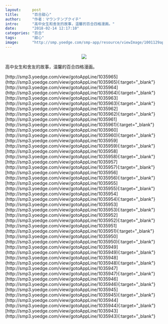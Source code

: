 ```yaml
---
layout:     post
title:      "百合甜心"
author:     "作者：マウンテンプクイチ"
intro:      "高中女生和舍友的故事，温馨的百合四格漫画。"
date:       "2018-02-14 12:17:10"
categories: "百合"
tags:       "甜心"
image:      "http://smp.yoedge.com/smp-app/resource/viewImage/1001129appline.png"
---
```

<div style="text-align: center">
<p><img src="http://smp.yoedge.com/smp-app/resource/viewImage/1001129appline.png"/></p>
</div>
<p class="post-meta">
<span>高中女生和舍友的故事，温馨的百合四格漫画。</span>
</p>
[http://smp3.yoedge.com/view/gotoAppLine/1035965](http://smp3.yoedge.com/view/gotoAppLine/1035965){:target="_blank"}
[http://smp3.yoedge.com/view/gotoAppLine/1035964](http://smp3.yoedge.com/view/gotoAppLine/1035964){:target="_blank"}
[http://smp3.yoedge.com/view/gotoAppLine/1035963](http://smp3.yoedge.com/view/gotoAppLine/1035963){:target="_blank"}
[http://smp3.yoedge.com/view/gotoAppLine/1035962](http://smp3.yoedge.com/view/gotoAppLine/1035962){:target="_blank"}
[http://smp3.yoedge.com/view/gotoAppLine/1035961](http://smp3.yoedge.com/view/gotoAppLine/1035961){:target="_blank"}
[http://smp3.yoedge.com/view/gotoAppLine/1035960](http://smp3.yoedge.com/view/gotoAppLine/1035960){:target="_blank"}
[http://smp3.yoedge.com/view/gotoAppLine/1035959](http://smp3.yoedge.com/view/gotoAppLine/1035959){:target="_blank"}
[http://smp3.yoedge.com/view/gotoAppLine/1035958](http://smp3.yoedge.com/view/gotoAppLine/1035958){:target="_blank"}
[http://smp3.yoedge.com/view/gotoAppLine/1035957](http://smp3.yoedge.com/view/gotoAppLine/1035957){:target="_blank"}
[http://smp3.yoedge.com/view/gotoAppLine/1035956](http://smp3.yoedge.com/view/gotoAppLine/1035956){:target="_blank"}
[http://smp3.yoedge.com/view/gotoAppLine/1035955](http://smp3.yoedge.com/view/gotoAppLine/1035955){:target="_blank"}
[http://smp3.yoedge.com/view/gotoAppLine/1035954](http://smp3.yoedge.com/view/gotoAppLine/1035954){:target="_blank"}
[http://smp3.yoedge.com/view/gotoAppLine/1035953](http://smp3.yoedge.com/view/gotoAppLine/1035953){:target="_blank"}
[http://smp3.yoedge.com/view/gotoAppLine/1035952](http://smp3.yoedge.com/view/gotoAppLine/1035952){:target="_blank"}
[http://smp3.yoedge.com/view/gotoAppLine/1035951](http://smp3.yoedge.com/view/gotoAppLine/1035951){:target="_blank"}
[http://smp3.yoedge.com/view/gotoAppLine/1035950](http://smp3.yoedge.com/view/gotoAppLine/1035950){:target="_blank"}
[http://smp3.yoedge.com/view/gotoAppLine/1035949](http://smp3.yoedge.com/view/gotoAppLine/1035949){:target="_blank"}
[http://smp3.yoedge.com/view/gotoAppLine/1035948](http://smp3.yoedge.com/view/gotoAppLine/1035948){:target="_blank"}
[http://smp3.yoedge.com/view/gotoAppLine/1035947](http://smp3.yoedge.com/view/gotoAppLine/1035947){:target="_blank"}
[http://smp3.yoedge.com/view/gotoAppLine/1035946](http://smp3.yoedge.com/view/gotoAppLine/1035946){:target="_blank"}
[http://smp3.yoedge.com/view/gotoAppLine/1035945](http://smp3.yoedge.com/view/gotoAppLine/1035945){:target="_blank"}
[http://smp3.yoedge.com/view/gotoAppLine/1035944](http://smp3.yoedge.com/view/gotoAppLine/1035944){:target="_blank"}
[http://smp3.yoedge.com/view/gotoAppLine/1035943](http://smp3.yoedge.com/view/gotoAppLine/1035943){:target="_blank"}


